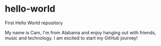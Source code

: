 # hello-world
First Hello World repository 

My name is Cam, I'm from Alabama and enjoy hanging out with friends, music and technology.
I am excited to start my GitHub journey!
